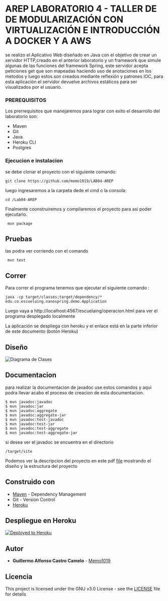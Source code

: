 # AREP LABORATORIO 4 - TALLER DE DE MODULARIZACIÓN CON VIRTUALIZACIÓN E INTRODUCCIÓN A DOCKER Y A AWS

se realizo el Aplicativo Web diseñado en Java con el objetivo de crear un servidor HTTP,creado en el anterior laboratorio y un framework que simule algunas de las funciones del framework Spring, este servidor acepta peticiones get que son mapeadas haciendo uso de anotaciones en los metodos y luego estos son creados mediante reflexión y patrones IOC, para esta aplicación el servidor devuelve archivos estáticos para ser visualizados por el usuario.

### PREREQUISITOS

Los prerrequisitos que manejaremos para lograr con exito el desarrollo del laboratorio son:
- Maven
- Git  
- Java
- Heroku CLI
- Postgres

### Ejecucion e instalacion
se debe clonar el proyecto con el siguiente comando:

```
git clone https://github.com/memo1019/LAB04-AREP
```
luego ingresaremos a la carpeta dede el cmd o la consola:
```
cd /Lab04-AREP
```
Finalmente coonstruiremos y compilaremos el proyecto para asi poder ejecutarlo.
```
 mvn package
```
## Pruebas
las podra ver corriendo con el comando 

```
 mvn test
```

## Correr

Para correr el programa tenemos que ejecutar el siguiente comando :

```
java -cp target/classes;target/dependency/* edu.co.escuelaing.nanospring.demo.Application
```
Luego vaya a http://localhost:4567/escuelaing/operacion.html para ver el programa desplegado localmente


La aplicación se despliega con heroku y el enlace está en la parte inferior de este documento (botón Heroku)

## Diseño

![Diagrama de Clases](/src/site/Resources/diclases.png)

## Documentacion
para realizar la documentacion de javadoc use estos comandos y aqui podra llevar acabo el proceso de creacion de esta documentacion.
```
$ mvn javadoc:javadoc
$ mvn javadoc:jar
$ mvn javadoc:aggregate
$ mvn javadoc:aggregate-jar
$ mvn javadoc:test-javadoc
$ mvn javadoc:test-jar
$ mvn javadoc:test-aggregate
$ mvn javadoc:test-aggregate-jar
```
si desea ver el javadoc se encuentra en el directorio
```
/target/site
```

Podemos ver la descripcion del proyecto en este pdf [file](/lab4.pdf) mostrando el diseño y la estructura del proyecto

## Construido con

* [Maven](https://maven.apache.org/) - Dependency Management
* Git - Version Control  
* [Heroku](https://www.heroku.com)

## Despliegue en Heroku

[![Deployed to Heroku](https://www.herokucdn.com/deploy/button.png)](https://lab04-arep.herokuapp.com/escuelaing/operacion.html)


## Autor

* **Guillermo Alfonso Castro Camelo** - [Memo1019](https://github.com/memo1019)

## Licencia

This project is licensed under the GNU v3.0 License - see the [LICENSE](LICENSE.txt) file for details
